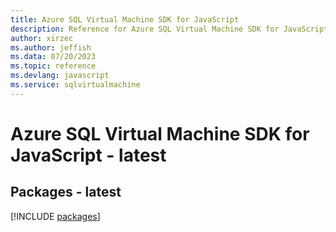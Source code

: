 ```yaml
---
title: Azure SQL Virtual Machine SDK for JavaScript
description: Reference for Azure SQL Virtual Machine SDK for JavaScript
author: xirzec
ms.author: jeffish
ms.data: 07/20/2023
ms.topic: reference
ms.devlang: javascript
ms.service: sqlvirtualmachine
---
```

# Azure SQL Virtual Machine SDK for JavaScript - latest
## Packages - latest
[!INCLUDE [packages](sql-virtual-machine-index.md)]